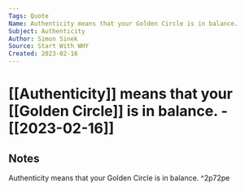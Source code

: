 ```yaml
---
Tags: Quote
Name: Authenticity means that your Golden Circle is in balance.
Subject: Authenticity
Author: Simon Sinek
Source: Start With WHY
Created: 2023-02-16
---
```

# [[Authenticity]] means that your [[Golden Circle]] is in balance. - [[2023-02-16]]
## Notes

Authenticity means that your Golden Circle is in balance. ^2p72pe
